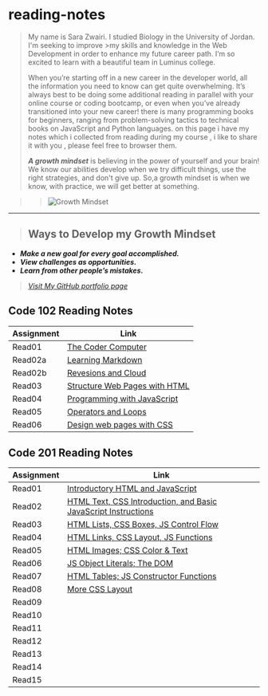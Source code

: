 # reading-notes

> My name is Sara Zwairi. I studied Biology in the University of Jordan. I'm seeking to improve >my skills and knowledge in the Web Development in order to enhance my future career path. I’m so excited to learn with a beautiful team in Luminus college.
>>
>When you’re starting off in a new career in the developer world, all the information you need
to know can get quite overwhelming. It’s always best to be doing some additional reading in parallel with your online course or coding bootcamp, or even when you’ve already transitioned into your new career! there is many programming books for beginners, ranging from problem-solving tactics to technical books on JavaScript and Python languages.
on this page i have my notes which i collected from reading during my course , i like to share it with you , please feel free to browser them.
>>
>***A growth mindset*** is believing in the power of yourself and your brain! We know our abilities develop when we try difficult things, use the right strategies, and don't give up.
So,a growth mindset is when we know, with practice, we will get better at something.

>> ![Growth Mindset](https://kindleclippings-live-6816de37235d435880-6527458.aldryn-media.io/filer_public_thumbnails/filer_public/a9/bb/a9bb5e9b-daf7-47d1-853b-80215b7d73e6/gmail_iphone_frame_wide-small.png__1024.0x438.85714285714283_q90_crop-10_subsampling-2_upscale.png)
___

>## Ways to Develop my Growth Mindset

* ***Make a new goal for every goal accomplished.***
* ***View challenges as opportunities.***  
* ***Learn from other people’s mistakes.***

> *[Visit My GitHub portfolio page](https://github.com/sarazwairi)*

## Code 102 Reading Notes

 **Assignment**| **Link**
------------ | -------------
Read01       | [The Coder Computer](read01-TheCoder-Computer.md)
Read02a      | [Learning Markdown](Read02a-Learning-Markdown.md)
Read02b      | [Revesions and Cloud](Read02-Revisions-TheCloud.md)
Read03       | [Structure Web Pages with HTML](readings/read03.md)
Read04       | [Programming with JavaScript](readings/read04.md)
Read05       | [Operators and Loops](readings/read05.md)
Read06       | [Design web pages with CSS](readings/reading06.md)

## Code 201 Reading Notes

 **Assignment**| **Link**
------------ | -------------
Read01       | [Introductory HTML and JavaScript](read201/read01.md)
Read02       | [HTML Text, CSS Introduction, and Basic JavaScript Instructions](read201/read02.md)
Read03       | [HTML Lists, CSS Boxes, JS Control Flow](read201/read03.md)
Read04       | [HTML Links, CSS Layout, JS Functions](read201/read04.md)
Read05       | [HTML Images; CSS Color & Text](read201/read05.md)
Read06       | [JS Object Literals; The DOM](read201/read06.md)
Read07       | [HTML Tables; JS Constructor Functions](read201/read07.md)
Read08       | [More CSS Layout](read201/read08.md)
Read09       | []()
Read10       | []()
Read11       | []()
Read12       | []()
Read13       | []()
Read14       | []()
Read15       | []()
